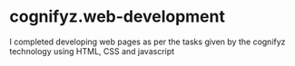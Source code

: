 # cognifyz.web-development
  I completed developing web pages as per the tasks given by the cognifyz technology  using  HTML, CSS and javascript
